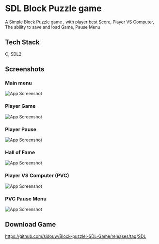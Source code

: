 
# SDL Block Puzzle game 

A Simple Block Puzzle game , with player best Score, Player VS Computer, The ability to save and load Game, Pause Menu 



## Tech Stack

C, SDL2


## Screenshots

### Main menu
![App Screenshot](https://i.imgur.com/6yZxg5P.jpg)
### Player Game
![App Screenshot](https://i.imgur.com/QVaDNDa.jpg)
### Player Pause
![App Screenshot](https://i.imgur.com/ZxF22Cu.jpg)
### Hall of Fame
![App Screenshot](https://i.imgur.com/6a1m918.jpg)
### Player VS Computer (PVC)
![App Screenshot](https://i.imgur.com/wVsJENY.jpg)
### PVC Pause Menu
![App Screenshot](https://i.imgur.com/6BSrFx7.jpg)

## Download Game

https://github.com/sidouw/Block-puzzlel-SDL-Game/releases/tag/SDL




